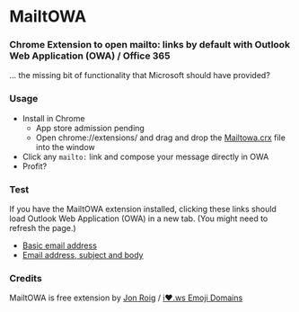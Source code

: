 # MailtOWA

### Chrome Extension to open mailto: links by default with Outlook Web Application (OWA) / Office 365

... the missing bit of functionality that Microsoft should have provided?

### Usage

* Install in Chrome
  * App store admission pending
  * Open chrome://extensions/ and drag and drop the <a href="https://github.com/jonroig/MailtOWA/raw/master/Mailtowa.crx">Mailtowa.crx</a> file into the window
* Click any `mailto:` link and compose your message directly in OWA
* Profit?

### Test
If you have the MailtOWA extension installed, clicking these links should load Outlook Web Application (OWA) in a new tab. (You might need to refresh the page.)
* <a href="mailto:fake@example.com">Basic email address</a>
* <a href="mailto:yourfriends@example.com?subject=Wassup&body=Emoji%20domains%3F%20That%20seems%20like%20a%20terrible%20idea%21%20%F0%9F%A4%91%0A%0Ahttps%3A%2F%2Fi%E2%9D%A4%EF%B8%8F.ws">Email address, subject and body</a>

### Credits
MailtOWA is free extension by <a href="https://jonroig.com" title="Jon Roig dot com" target="_blank">Jon Roig</a> / <a href="https://i❤️.ws" title="Register weird emoji domains" target="_blank">i❤️.ws Emoji Domains</a>

